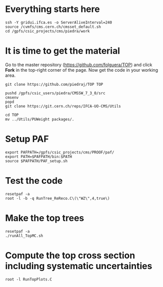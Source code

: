 Everything starts here
====

    ssh -Y gridui.ifca.es -o ServerAliveInterval=240
    source /cvmfs/cms.cern.ch/cmsset_default.sh
    cd /gpfs/csic_projects/cms/piedra/work    


It is time to get the material
====

Go to the master repository (https://github.com/folguera/TOP) and click **Fork** in the top-right corner of the page. Now get the code in your working area.

    git clone https://github.com/piedraj/TOP TOP

    pushd /gpfs/csic_users/piedra/CMSSW_7_3_0/src
    cmsenv
    popd
    git clone https://git.cern.ch/reps/IFCA-UO-CMS/Utils

    cd TOP
    mv ../Utils/PUWeight packages/.


Setup PAF
====

    export PAFPATH=/gpfs/csic_projects/cms/PROOF/paf/
    export PATH=$PAFPATH/bin:$PATH
    source $PAFPATH/PAF_setup.sh


Test the code
====

    resetpaf -a
    root -l -b -q RunTree_ReReco.C\(\"WZ\",4,true\)


Make the top trees
====

    resetpaf -a
    ./runAll_TopMC.sh


Compute the top cross section including systematic uncertainties
====

    root -l RunTopPlots.C

